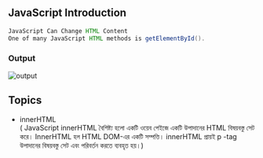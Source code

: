 ## JavaScript Introduction

``` java 
JavaScript Can Change HTML Content
One of many JavaScript HTML methods is getElementById().

```

### Output 
![output](./img/output.gif)

## Topics

*  innerHTML</br>
 ( JavaScript innerHTML বৈশিষ্ট্য হলো একটি ওয়েব পেইজে একটি উপাদানের HTML বিষয়বস্তু সেট করে। InnerHTML হল HTML DOM-এর একটি সম্পত্তি। innerHTML প্রায়ই p -tag উপাদানের বিষয়বস্তু সেট এবং পরিবর্তন করতে ব্যবহৃত হয়।)
